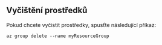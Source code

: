 ## <a name="clean-up-resources"></a>Vyčištění prostředků

Pokud chcete vyčistit prostředky, spusťte následující příkaz:

```azurecli
az group delete --name myResourceGroup
```
